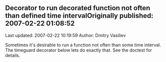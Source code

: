 ## Decorator to run decorated function not often than defined time intervalOriginally published: 2007-02-22 01:08:52 
Last updated: 2007-02-22 10:19:59 
Author: Dmitry Vasiliev 
 
Sometimes it's desirable to run a function not often than some time interval. The timeguard decorator below lets do exactly that. See the doctest for details.